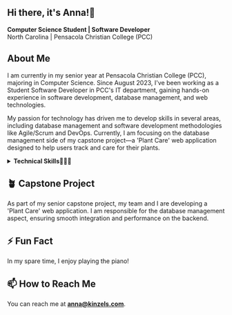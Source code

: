 ## Hi there, it's Anna!👋

**Computer Science Student | Software Developer**  
North Carolina | Pensacola Christian College (PCC)

## About Me
I am currently in my senior year at Pensacola Christian College (PCC), majoring in Computer Science. Since August 2023, I've been working as a Student Software Developer in PCC's IT department, gaining hands-on experience in software development, database management, and web technologies.

My passion for technology has driven me to develop skills in several areas, including database management and software development methodologies like Agile/Scrum and DevOps. Currently, I am focusing on the database management side of my capstone project—a 'Plant Care' web application designed to help users track and care for their plants.

<details>
  <summary><strong> Technical Skills👩🏼‍💻 </strong></summary>

### Database Management
- **PL/SQL**
- **Oracle**

### Programming Languages
- **C#**

### Web Development
- **HTML**
- **CSS**
- **JavaScript**

### Software Development
- **Agile/Scrum**
- **DevOps**

### Tools
- **Wrike**
- **Git**
- **Kanban**

</details>


## 🪴 Capstone Project
As part of my senior capstone project, my team and I are developing a 'Plant Care' web application. I am responsible for the database management aspect, ensuring smooth integration and performance on the backend.

## ⚡ Fun Fact
In my spare time, I enjoy playing the piano!

## 📫 How to Reach Me
You can reach me at **anna@kinzels.com**.
